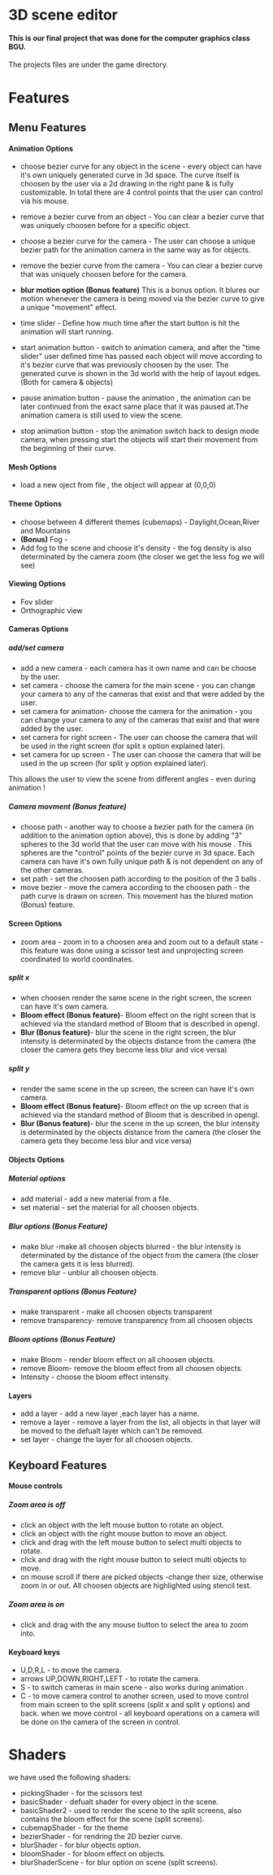 # 3D scene editor
#### This is our final project that was done for the computer graphics class BGU. 
The projects files are under the game directory.

# Features

## Menu Features
#### Animation  Options

- choose bezier curve for any object in the scene - every object can have it's own uniquely generated curve in 3d space. The curve itself is choosen by the user via a 2d drawing in the right pane & is fully customizable. 
In total there are 4 control points that the user can control via his mouse.

- remove a bezier curve from an object - 
You can clear a bezier curve that was uniquely choosen before for a specific object.

- choose a bezier curve for the camera -
The user can choose a unique bezier path for the animation camera in the same way as for objects.

- remove the bezier curve from the camera - 
You can clear a bezier curve that was uniquely choosen before for the camera.

- **blur motion option (Bonus feature)**
This is a bonus option. It blures our motion whenever the camera is being moved via the bezier curve to give a unique "movement" effect.

- time slider -
Define how much time after the start button is hit the animation will start running.

- start animation button - switch to animation camera, and after the "time slider" user defined time has passed each object will move according  to it's bezier curve that was previously choosen by the user. The generated curve is shown in the 3d world with the help of layout edges.  (Both for camera & objects)

- pause animation button - pause the animation , the animation can be later continued from the exact same place that it was paused at.The animation camera is still used to view the scene. 

- stop animation button - stop the animation switch back to design mode camera, when pressing start the objects will start their movement from the beginning of their curve.

#### Mesh Options
- load a new oject from file , the object will appear at (0,0,0)
#### Theme Options
- choose between 4 different themes (cubemaps) - Daylight,Ocean,River and Mountains
- **(Bonus)** Fog - 
- Add fog to the scene and choose it's density - the fog density is also determinated by the camera zoom (the closer we get the less fog we will see)

#### Viewing Options
- Fov slider 
- Orthographic view 
#### Cameras Options
##### add/set camera
- add a new camera - each camera has it own name and can be choose by the user.
- set camera - choose the camera for the main scene - you can change your camera to any of the cameras that exist and that were added by the user. 
- set camera for animation- choose the camera for the animation - you can change your camera to any of the cameras that exist and that were added by the user. 
- set camera for right screen - The user can choose the camera that will be used in the right screen  (for split x option explained later).  
- set camera for up screen -  The user can choose the camera that will be used in the up screen  (for split y option explained later).  

This allows the user to view the scene from different angles - even during animation !
##### Camera movment (**Bonus feature**)
- choose path - another way to choose a bezier path for the camera (in addition to the animation option above), this is done by adding "3" spheres to the 3d world that  the user can move with his mouse . This spheres are the "control" points of the bezier curve in 3d space. Each camera can have it's own fully unique path & is not  dependent on any of the other cameras.
- set path - set the choosen path according to the position of the 3 balls .
- move bezier - move the camera according to the choosen path - the path curve is drawn on screen. This movement has the blured motion (Bonus) feature.
#### Screen Options
- zoom area - zoom in to a choosen area and zoom out to a default state - this feature was done using a scissor test and unprojecting screen coordinated to world coordinates.
##### split x 
- when choosen render the same scene in the right screen, the screen can have it's own camera.
- **Bloom effect (Bonus feature)**- Bloom effect on the right screen that is achieved via the standard method of Bloom that is described in opengl.
- **Blur (Bonus feature)**- blur the scene in the right screen, the blur intensity is determinated by the objects distance from the camera (the closer the camera gets they become less blur and vice versa)
##### split y 
-  render the same scene in the up screen, the screen can have it's own camera.
-  **Bloom effect (Bonus feature)**- Bloom effect on the up screen that is achieved via the standard method of Bloom that is described in opengl.
-  **Blur (Bonus feature)**- blur the scene in the up screen, the blur intensity is determinated by the objects distance from the camera (the closer the camera gets they become less blur and vice versa)
#### Objects Options
##### Material options
- add material - add a new material from a file.
- set material - set the material for all choosen objects.
##### Blur options (**Bonus Feature**)
-  make blur -make all choosen objects blurred - the blur intensity is determinated by the distance of the object from the camera (the closer the camera gets it is less blurred).
- remove blur - unblur all choosen objects.
##### Transparent options (**Bonus Feature**)
- make transparent - make all choosen objects transparent
- remove transparency- remove transparency from all choosen objects
##### Bloom options (**Bonus Feature**)
- make Bloom - render bloom effect on all choosen objects. 
- remove Bloom- remove the bloom effect from all choosen objects.
- Intensity - choose the bloom effect intensity.  
#### Layers
- add a layer - add a new layer ,each layer has a name.
- remove a layer - remove a layer from the list, all objects in that layer will be moved to the defualt layer which can't be removed. 
- set layer - change the layer for all choosen objects.

## Keyboard Features
#### Mouse controls
##### Zoom area is off
- click an object with the left mouse button to rotate an object.
- click an object with the right mouse button to move an object.
- click and drag with the left mouse button to select multi objects to rotate.
- click and drag with the right mouse button to select multi objects to move.
- on mouse scroll if there are picked objects -change their size, otherwise zoom in or out.
All choosen objects are highlighted using stencil test.
##### Zoom area is on
- click and drag with the any mouse button to select the area to zoom into.
#### Keyboard keys
- U,D,R,L - to move the camera. 
- arrows UP,DOWN,RIGHT,LEFT - to rotate the camera.
- S - to switch cameras in main scene - also works during animation .
- C - to move camera control to another screen, used to move control from main screen to the split screens (split x and split y options) and back.
 when we move control - all keyboard operations on a camera will be done on the camera of the screen in control.

# Shaders
we have used the following shaders:
- pickingShader - for the scissors test
- basicShader - defualt shader for every object in the scene.
- basicShader2 - used to render the scene to  the split screens, also contains the bloom effect for the scene (split screens).
- cubemapShader - for the theme
- bezierShader - for rendring the 2D bezier curve.
- blurShader - for blur objects option.
- bloomShader - for bloom effect on objects.
- blurShaderScene - for blur option on scene (split screens).











